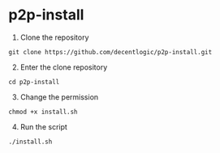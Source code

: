 # p2p-install

1. Clone the repository
   
```
git clone https://github.com/decentlogic/p2p-install.git
```

2. Enter the clone repository
```
cd p2p-install
```

3. Change the permission
```
chmod +x install.sh
```

4. Run the script
```
./install.sh
```
